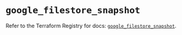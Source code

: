 # `google_filestore_snapshot`

Refer to the Terraform Registry for docs: [`google_filestore_snapshot`](https://registry.terraform.io/providers/hashicorp/google/6.30.0/docs/resources/filestore_snapshot).
